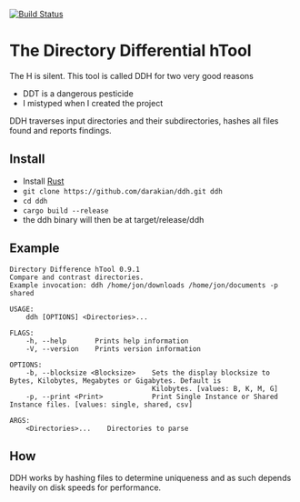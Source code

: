 [![Build Status](https://travis-ci.org/darakian/ddh.svg?branch=master)](https://travis-ci.org/darakian/ddh)
# The **D**irectory **D**ifferential **h**Tool
The H is silent. This tool is called DDH for two very good reasons
* DDT is a dangerous pesticide
* I mistyped when I created the project

DDH traverses input directories and their subdirectories, hashes all files found and reports findings.

## Install
* Install [Rust](https://www.rust-lang.org/en-US/install.html)
* ``` git clone https://github.com/darakian/ddh.git ddh ```
* ``` cd ddh ```
* ``` cargo build --release ```
* the ddh binary will then be at target/release/ddh

## Example
```
Directory Difference hTool 0.9.1
Compare and contrast directories.
Example invocation: ddh /home/jon/downloads /home/jon/documents -p shared

USAGE:
    ddh [OPTIONS] <Directories>...

FLAGS:
    -h, --help       Prints help information
    -V, --version    Prints version information

OPTIONS:
    -b, --blocksize <Blocksize>    Sets the display blocksize to Bytes, Kilobytes, Megabytes or Gigabytes. Default is
                                   Kilobytes. [values: B, K, M, G]
    -p, --print <Print>            Print Single Instance or Shared Instance files. [values: single, shared, csv]

ARGS:
    <Directories>...    Directories to parse
```
## How
DDH works by hashing files to determine uniqueness and as such depends heavily on disk speeds for performance.
